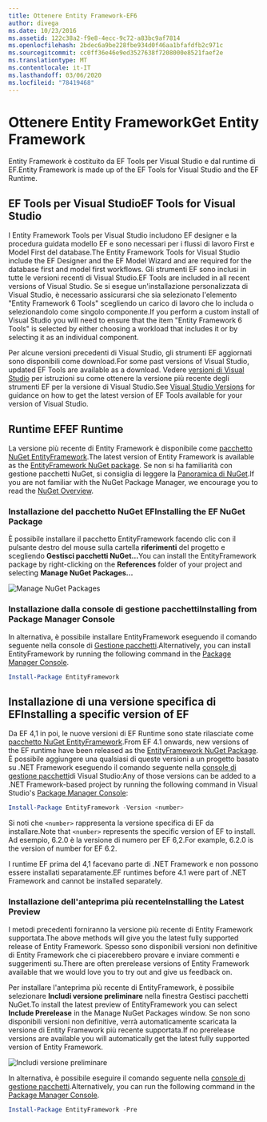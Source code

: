 ```yaml
---
title: Ottenere Entity Framework-EF6
author: divega
ms.date: 10/23/2016
ms.assetid: 122c38a2-f9e8-4ecc-9c72-a83bc9af7814
ms.openlocfilehash: 2bdec6a9be228fbe934d0f46aa1bfafdfb2c971c
ms.sourcegitcommit: cc0ff36e46e9ed3527638f7208000e8521faef2e
ms.translationtype: MT
ms.contentlocale: it-IT
ms.lasthandoff: 03/06/2020
ms.locfileid: "78419468"
---
```

# <a name="get-entity-framework"></a><span data-ttu-id="51005-102">Ottenere Entity Framework</span><span class="sxs-lookup"><span data-stu-id="51005-102">Get Entity Framework</span></span>
<span data-ttu-id="51005-103">Entity Framework è costituito da EF Tools per Visual Studio e dal runtime di EF.</span><span class="sxs-lookup"><span data-stu-id="51005-103">Entity Framework is made up of the EF Tools for Visual Studio and the EF Runtime.</span></span>

## <a name="ef-tools-for-visual-studio"></a><span data-ttu-id="51005-104">EF Tools per Visual Studio</span><span class="sxs-lookup"><span data-stu-id="51005-104">EF Tools for Visual Studio</span></span>

<span data-ttu-id="51005-105">I Entity Framework Tools per Visual Studio includono EF designer e la procedura guidata modello EF e sono necessari per i flussi di lavoro First e Model First del database.</span><span class="sxs-lookup"><span data-stu-id="51005-105">The Entity Framework Tools for Visual Studio include the EF Designer and the EF Model Wizard and are required for the database first and model first workflows.</span></span> <span data-ttu-id="51005-106">Gli strumenti EF sono inclusi in tutte le versioni recenti di Visual Studio.</span><span class="sxs-lookup"><span data-stu-id="51005-106">EF Tools are included in all recent versions of Visual Studio.</span></span> <span data-ttu-id="51005-107">Se si esegue un'installazione personalizzata di Visual Studio, è necessario assicurarsi che sia selezionato l'elemento "Entity Framework 6 Tools" scegliendo un carico di lavoro che lo includa o selezionandolo come singolo componente.</span><span class="sxs-lookup"><span data-stu-id="51005-107">If you perform a custom install of Visual Studio you will need to ensure that the item "Entity Framework 6 Tools" is selected by either choosing a workload that includes it or by selecting it as an individual component.</span></span>

<span data-ttu-id="51005-108">Per alcune versioni precedenti di Visual Studio, gli strumenti EF aggiornati sono disponibili come download.</span><span class="sxs-lookup"><span data-stu-id="51005-108">For some past versions of Visual Studio, updated EF Tools are available as a download.</span></span> <span data-ttu-id="51005-109">Vedere [versioni di Visual Studio](~/ef6/what-is-new/visual-studio.md) per istruzioni su come ottenere la versione più recente degli strumenti EF per la versione di Visual Studio.</span><span class="sxs-lookup"><span data-stu-id="51005-109">See [Visual Studio Versions](~/ef6/what-is-new/visual-studio.md) for guidance on how to get the latest version of EF Tools available for your version of Visual Studio.</span></span>

## <a name="ef-runtime"></a><span data-ttu-id="51005-110">Runtime EF</span><span class="sxs-lookup"><span data-stu-id="51005-110">EF Runtime</span></span>

<span data-ttu-id="51005-111">La versione più recente di Entity Framework è disponibile come [pacchetto NuGet EntityFramework](https://nuget.org/packages/EntityFramework/).</span><span class="sxs-lookup"><span data-stu-id="51005-111">The latest version of Entity Framework is available as the [EntityFramework NuGet package](https://nuget.org/packages/EntityFramework/).</span></span> <span data-ttu-id="51005-112">Se non si ha familiarità con gestione pacchetti NuGet, si consiglia di leggere la [Panoramica di NuGet](https://docs.microsoft.com/nuget/consume-packages/overview-and-workflow).</span><span class="sxs-lookup"><span data-stu-id="51005-112">If you are not familiar with the NuGet Package Manager, we encourage you to read the [NuGet Overview](https://docs.microsoft.com/nuget/consume-packages/overview-and-workflow).</span></span>

### <a name="installing-the-ef-nuget-package"></a><span data-ttu-id="51005-113">Installazione del pacchetto NuGet EF</span><span class="sxs-lookup"><span data-stu-id="51005-113">Installing the EF NuGet Package</span></span>

<span data-ttu-id="51005-114">È possibile installare il pacchetto EntityFramework facendo clic con il pulsante destro del mouse sulla cartella **riferimenti** del progetto e scegliendo **Gestisci pacchetti NuGet...**</span><span class="sxs-lookup"><span data-stu-id="51005-114">You can install the EntityFramework package by right-clicking on the **References** folder of your project and selecting **Manage NuGet Packages…**</span></span>

![Manage NuGet Packages](~/ef6/media/managenugetpackages.png)

### <a name="installing-from-package-manager-console"></a><span data-ttu-id="51005-116">Installazione dalla console di gestione pacchetti</span><span class="sxs-lookup"><span data-stu-id="51005-116">Installing from Package Manager Console</span></span>

<span data-ttu-id="51005-117">In alternativa, è possibile installare EntityFramework eseguendo il comando seguente nella console di [Gestione pacchetti](https://docs.nuget.org/docs/start-here/using-the-package-manager-console).</span><span class="sxs-lookup"><span data-stu-id="51005-117">Alternatively, you can install EntityFramework by running the following command in the [Package Manager Console](https://docs.nuget.org/docs/start-here/using-the-package-manager-console).</span></span>

``` powershell
Install-Package EntityFramework
```

## <a name="installing-a-specific-version-of-ef"></a><span data-ttu-id="51005-118">Installazione di una versione specifica di EF</span><span class="sxs-lookup"><span data-stu-id="51005-118">Installing a specific version of EF</span></span>

<span data-ttu-id="51005-119">Da EF 4,1 in poi, le nuove versioni di EF Runtime sono state rilasciate come [pacchetto NuGet EntityFramework](https://www.nuget.org/packages/EntityFramework/).</span><span class="sxs-lookup"><span data-stu-id="51005-119">From EF 4.1 onwards, new versions of the EF runtime have been released as the [EntityFramework NuGet Package](https://www.nuget.org/packages/EntityFramework/).</span></span> <span data-ttu-id="51005-120">È possibile aggiungere una qualsiasi di queste versioni a un progetto basato su .NET Framework eseguendo il comando seguente nella [console di gestione pacchetti](https://docs.nuget.org/docs/start-here/using-the-package-manager-console)di Visual Studio:</span><span class="sxs-lookup"><span data-stu-id="51005-120">Any of those versions can be added to a .NET Framework-based project by running the following command in Visual Studio's [Package Manager Console](https://docs.nuget.org/docs/start-here/using-the-package-manager-console):</span></span>

``` powershell
Install-Package EntityFramework -Version <number>
```

<span data-ttu-id="51005-121">Si noti che `<number>` rappresenta la versione specifica di EF da installare.</span><span class="sxs-lookup"><span data-stu-id="51005-121">Note that `<number>` represents the specific version of EF to install.</span></span> <span data-ttu-id="51005-122">Ad esempio, 6.2.0 è la versione di numero per EF 6,2.</span><span class="sxs-lookup"><span data-stu-id="51005-122">For example, 6.2.0 is the version of number for EF 6.2.</span></span>   

<span data-ttu-id="51005-123">I runtime EF prima del 4,1 facevano parte di .NET Framework e non possono essere installati separatamente.</span><span class="sxs-lookup"><span data-stu-id="51005-123">EF runtimes before 4.1 were part of .NET Framework and cannot be installed separately.</span></span>

### <a name="installing-the-latest-preview"></a><span data-ttu-id="51005-124">Installazione dell'anteprima più recente</span><span class="sxs-lookup"><span data-stu-id="51005-124">Installing the Latest Preview</span></span>

<span data-ttu-id="51005-125">I metodi precedenti forniranno la versione più recente di Entity Framework supportata.</span><span class="sxs-lookup"><span data-stu-id="51005-125">The above methods will give you the latest fully supported release of Entity Framework.</span></span> <span data-ttu-id="51005-126">Spesso sono disponibili versioni non definitive di Entity Framework che ci piacerebbero provare e inviare commenti e suggerimenti su.</span><span class="sxs-lookup"><span data-stu-id="51005-126">There are often prerelease versions of Entity Framework available that we would love you to try out and give us feedback on.</span></span>

<span data-ttu-id="51005-127">Per installare l'anteprima più recente di EntityFramework, è possibile selezionare **Includi versione preliminare** nella finestra Gestisci pacchetti NuGet.</span><span class="sxs-lookup"><span data-stu-id="51005-127">To install the latest preview of EntityFramework you can select **Include Prerelease** in the Manage NuGet Packages window.</span></span> <span data-ttu-id="51005-128">Se non sono disponibili versioni non definitive, verrà automaticamente scaricata la versione di Entity Framework più recente supportata.</span><span class="sxs-lookup"><span data-stu-id="51005-128">If no prerelease versions are available you will automatically get the latest fully supported version of Entity Framework.</span></span>

![Includi versione preliminare](~/ef6/media/includeprerelease.png)

<span data-ttu-id="51005-130">In alternativa, è possibile eseguire il comando seguente nella [console di gestione pacchetti](https://docs.nuget.org/docs/start-here/using-the-package-manager-console).</span><span class="sxs-lookup"><span data-stu-id="51005-130">Alternatively, you can run the following command in the [Package Manager Console](https://docs.nuget.org/docs/start-here/using-the-package-manager-console).</span></span>

``` powershell
Install-Package EntityFramework -Pre
```
